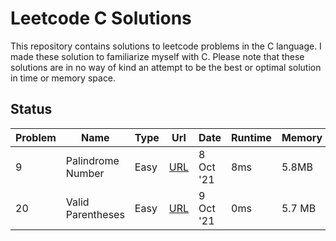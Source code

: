 # Leetcode C Solutions

This repository contains solutions to leetcode problems in the C language. I made these solution to familiarize myself with C.
Please note that these solutions are in no way of kind an attempt to be the best or optimal solution in time or memory space.

## Status

| Problem | Name              | Type | Url                                                     | Date      | Runtime | Memory |
| ------- | ----------------- | ---- | ------------------------------------------------------- | --------- | ------- | ------ |
| 9       | Palindrome Number | Easy | [URL](https://leetcode.com/problems/valid-parentheses/) | 8 Oct '21 | 8ms     | 5.8MB  |
| 20      | Valid Parentheses | Easy | [URL](https://leetcode.com/problems/palindrome-number/) | 9 Oct '21 | 0ms     | 5.7 MB |
